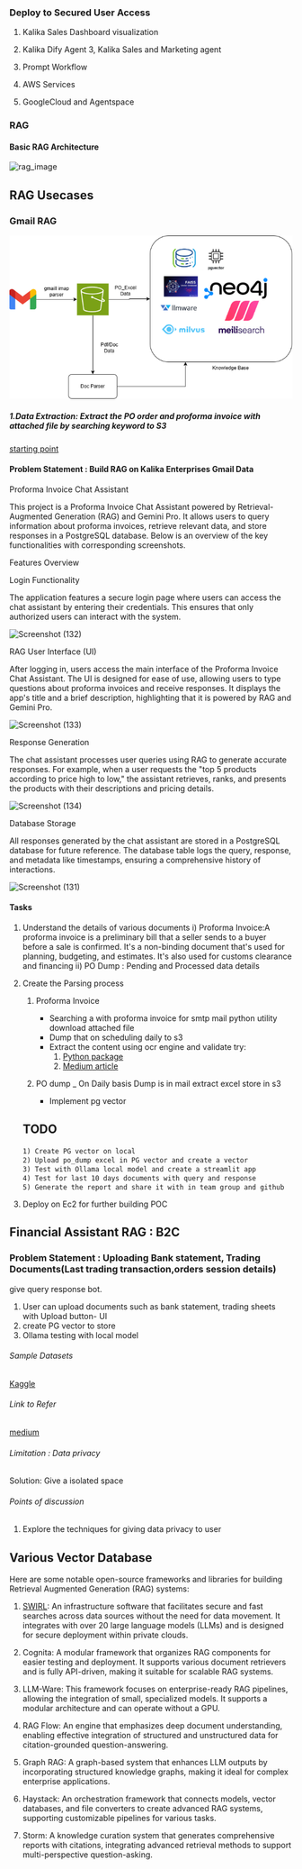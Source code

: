 ### Deploy to Secured User Access 
1. Kalika Sales Dashboard visualization
2. Kalika Dify Agent 
3, Kalika Sales and Marketing agent 

4. Prompt Workflow
5. AWS Services 
6. GoogleCloud and Agentspace


### RAG

#### Basic RAG Architecture
 ![rag_image](https://www.clarifai.com/hs-fs/hubfs/rag-query-drawio%20(1)-png-2.png?width=2056&height=1334&name=rag-query-drawio%20(1)-png-2.png)

## RAG Usecases

### Gmail RAG

![kalikarag](kalika_rag.png)

##### 1.Data Extraction:  Extract the PO order and proforma invoice with attached file by searching keyword to S3
 [starting point](https://medium.com/@masego_m/accessing-gmail-with-python-a-beginners-guide-812e0068a568)

#### Problem Statement : Build RAG on Kalika Enterprises Gmail Data


Proforma Invoice Chat Assistant

This project is a Proforma Invoice Chat Assistant powered by Retrieval-Augmented Generation (RAG) and Gemini Pro. It allows users to query information about proforma invoices, retrieve relevant data, and store responses in a PostgreSQL database. Below is an overview of the key functionalities with corresponding screenshots.

Features Overview

Login Functionality

The application features a secure login page where users can access the chat assistant by entering their credentials. This ensures that only authorized users can interact with the system.

![Screenshot (132)](https://github.com/user-attachments/assets/b55be8b0-cde1-4675-8a48-d1f9b1968c83)

RAG User Interface (UI)

After logging in, users access the main interface of the Proforma Invoice Chat Assistant. The UI is designed for ease of use, allowing users to type questions about proforma invoices and receive responses. It displays the app's title and a brief description, highlighting that it is powered by RAG and Gemini Pro.

![Screenshot (133)](https://github.com/user-attachments/assets/e4bf79f3-6968-4ef6-bea5-460185939cfb)

Response Generation

The chat assistant processes user queries using RAG to generate accurate responses. For example, when a user requests the "top 5 products according to price high to low," the assistant retrieves, ranks, and presents the products with their descriptions and pricing details.

![Screenshot (134)](https://github.com/user-attachments/assets/a02836c1-470a-451e-a74f-a26e827fb735)

Database Storage

All responses generated by the chat assistant are stored in a PostgreSQL database for future reference. The database table logs the query, response, and metadata like timestamps, ensuring a comprehensive history of interactions.

![Screenshot (131)](https://github.com/user-attachments/assets/ee249bad-476d-4c6d-a1db-6eeca7a81870)


#### Tasks

1) Understand the details of various documents
    i) Proforma Invoice:A proforma invoice is a preliminary bill that a seller sends to a buyer before a sale is confirmed. It's a non-binding document that's used for planning, budgeting, and estimates. It's also used for customs clearance and financing
    ii) PO Dump : Pending and Processed data details
2) Create the Parsing process
    1) Proforma Invoice
        - Searching a with proforma invoice for smtp mail python utility download attached file
        - Dump that on scheduling daily to s3
        - Extract the content using ocr engine and validate
            try:
            1) [Python package](https://pypi.org/project/invoice2data/)
            2) [Medium article](https://medium.com/@cherylinpz/simplifying-invoice-processing-extracting-tables-with-python-part1-95437f404efb)

   2)  PO dump
       _ On Daily basis Dump is in mail extract excel store in s3
       - Implement pg vector

   ## TODO
       1) Create PG vector on local
       2) Upload po_dump excel in PG vector and create a vector
       3) Test with Ollama local model and create a streamlit app
       4) Test for last 10 days documents with query and response
       5) Generate the report and share it with in team group and github

  3) Deploy on Ec2 for further building POC

## Financial Assistant RAG : B2C

   ### Problem Statement : Uploading Bank statement, Trading Documents(Last trading transaction,orders session details)
   give query response bot.

   1) User can upload documents such as bank statement, trading sheets with Upload button- UI
   2) create PG vector to store
   3) Ollama testing with local model

   ###### Sample Datasets
   [Kaggle](https://www.kaggle.com/datasets/abutalhadmaniyar/bank-statements-dataset?resource=download)

   ###### Link to Refer
   [medium](https://medium.com/@ajaytshaju/converting-bank-statements-to-insights-using-google-sheets-for-data-transformation-and-cleanup-58259d102108)

   ###### Limitation : Data privacy

   Solution: Give a isolated space

   ###### Points of discussion
   1) Explore the techniques for giving data privacy to user

## Various Vector Database

Here are some notable open-source frameworks and libraries for building Retrieval Augmented Generation (RAG) systems:

1. [SWIRL](https://github.com/swirlai/swirl-search): An infrastructure software that facilitates secure and fast searches across data sources without the need for data movement. It integrates with over 20 large language models (LLMs) and is designed for secure deployment within private clouds.

2. Cognita: A modular framework that organizes RAG components for easier testing and deployment. It supports various document retrievers and is fully API-driven, making it suitable for scalable RAG systems.

3. LLM-Ware: This framework focuses on enterprise-ready RAG pipelines, allowing the integration of small, specialized models. It supports a modular architecture and can operate without a GPU.

4. RAG Flow: An engine that emphasizes deep document understanding, enabling effective integration of structured and unstructured data for citation-grounded question-answering.

5. Graph RAG: A graph-based system that enhances LLM outputs by incorporating structured knowledge graphs, making it ideal for complex enterprise applications.

6. Haystack: An orchestration framework that connects models, vector databases, and file converters to create advanced RAG systems, supporting customizable pipelines for various tasks.

7. Storm: A knowledge curation system that generates comprehensive reports with citations, integrating advanced retrieval methods to support multi-perspective question-asking.
